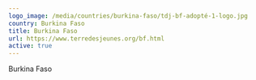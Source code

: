 ```yaml
---
logo_image: /media/countries/burkina-faso/tdj-bf-adopté-1-logo.jpg
country: Burkina Faso
title: Burkina Faso
url: https://www.terredesjeunes.org/bf.html
active: true
---
```

Burkina Faso